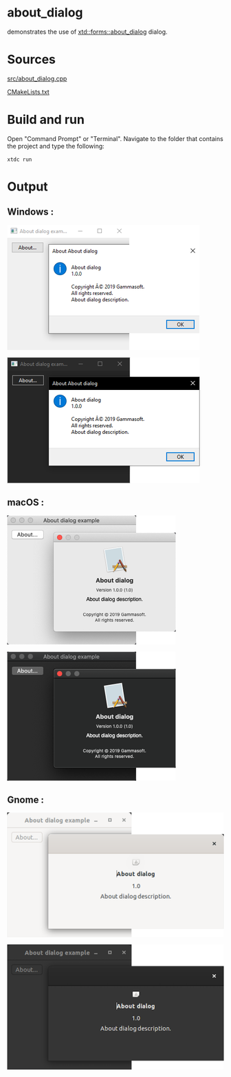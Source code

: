 # about_dialog

demonstrates the use of [xtd::forms::about_dialog](../../../src/xtd_forms/include/xtd/forms/about_dialog.hpp) dialog.

# Sources

[src/about_dialog.cpp](src/about_dialog.cpp)

[CMakeLists.txt](CMakeLists.txt)

# Build and run

Open "Command Prompt" or "Terminal". Navigate to the folder that contains the project and type the following:

```shell
xtdc run
```

# Output

## Windows :

![Screenshot](../../../docs/pictures/examples/about_dialog_w.png)

![Screenshot](../../../docs/pictures/examples/about_dialog_wd.png)

## macOS :

![Screenshot](../../../docs/pictures/examples/about_dialog_m.png)

![Screenshot](../../../docs/pictures/examples/about_dialog_md.png)

## Gnome :

![Screenshot](../../../docs/pictures/examples/about_dialog_g.png)

![Screenshot](../../../docs/pictures/examples/about_dialog_gd.png)
